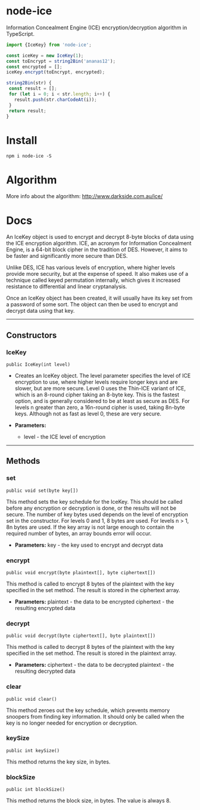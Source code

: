 # node-ice
Information Concealment Engine (ICE) encryption/decryption algorithm in TypeScript.

```ts
import {IceKey} from 'node-ice';

const iceKey = new IceKey(1);
const toEncrypt = string2Bin('ananas12');
const encrypted = [];
iceKey.encrypt(toEncrypt, encrypted);

string2Bin(str) {
 const result = [];
 for (let i = 0; i < str.length; i++) {
   result.push(str.charCodeAt(i));
 }
 return result;
}

```

# Install

```
npm i node-ice -S
```

# Algorithm
More info about the algorithm: http://www.darkside.com.au/ice/

# Docs
An IceKey object is used to encrypt and decrypt 8-byte blocks of data using the ICE encryption algorithm. ICE, an acronym for Information Concealment Engine, is a 64-bit block cipher in the tradition of DES. However, it aims to be faster and significantly more secure than DES.

Unlike DES, ICE has various levels of encryption, where higher levels provide more security, but at the expense of speed. It also makes use of a technique called keyed permutation internally, which gives it increased resistance to differential and linear cryptanalysis.

Once an IceKey object has been created, it will usually have its key set from a password of some sort. The object can then be used to encrypt and decrypt data using that key.

---

## Constructors

### IceKey
```
public IceKey(int level)
```
* Creates an IceKey object. The level parameter specifies the level of ICE encryption to use, where higher levels require longer keys and are slower, but are more secure.
Level 0 uses the Thin-ICE variant of ICE, which is an 8-round cipher taking an 8-byte key. This is the fastest option, and is generally considered to be at least as secure as DES. For levels n greater than zero, a 16n-round cipher is used, taking 8n-byte keys. Although not as fast as level 0, these are very secure. 

* **Parameters:**
	*   level - the ICE level of encryption
	
---

## Methods

### set
```
public void set(byte key[])
```

This method sets the key schedule for the IceKey. This should be called before any encryption or decryption is done, or the results will not be secure. The number of key bytes used depends on the level of encryption set in the constructor. For levels 0 and 1, 8 bytes are used. For levels n > 1, 8n bytes are used.
If the key array is not large enough to contain the required number of bytes, an array bounds error will occur. 

* **Parameters:**
key - the key used to encrypt and decrypt data

### encrypt
```
public void encrypt(byte plaintext[], byte ciphertext[])
```

This method is called to encrypt 8 bytes of the plaintext with the key specified in the set method. The result is stored in the ciphertext array. 

* **Parameters:**
plaintext - the data to be encrypted
ciphertext - the resulting encrypted data

### decrypt
```
public void decrypt(byte ciphertext[], byte plaintext[])
```

This method is called to decrypt 8 bytes of the plaintext with the key specified in the set method. The result is stored in the plaintext array. 

* **Parameters:**
ciphertext - the data to be decrypted
plaintext - the resulting decrypted data

### clear
```
public void clear()
```

This method zeroes out the key schedule, which prevents memory snoopers from finding key information. It should only be called when the key is no longer needed for encryption or decryption.

### keySize
```
public int keySize()
```

This method returns the key size, in bytes.

### blockSize
```
public int blockSize()
```

This method returns the block size, in bytes. The value is always 8.
